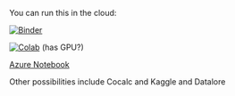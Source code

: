 You can run this in the cloud:

[![Binder](https://mybinder.org/badge_logo.svg)](https://mybinder.org/v2/gh/pauldog/imagemerger/master)

[![Colab](https://colab.research.google.com/assets/colab-badge.svg)](https://colab.research.google.com/github/pauldog/imagemerger/blob/master/imagemerger.ipynb) (has GPU?)

[Azure Notebook](https://imagemerger-paulanbird.notebooks.azure.com/j/notebooks/imagemerger.ipynb)

Other possibilities include Cocalc and Kaggle and Datalore
